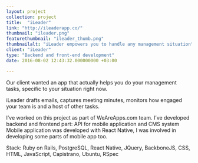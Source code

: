 ```yaml
---
layout: project
collection: project
title:  "iLeader"
link: "http://ileaderapp.co/"
thumbnail: "ileader.png"
featurethumbnail: "ileader_thumb.png"
thumbnailalt: "iLeader empowers you to handle any management situation"
client: "iLeader"
type: "Backend and front-end development"
date: 2016-08-02 12:43:32.000000000 +03:00

---
```

Our client wanted an app that actually helps you do your management tasks, 
specific to your situation right now. 

iLeader drafts emails, captures meeting minutes, monitors how engaged 
your team is and a host of other tasks. 

I’ve worked on this project as part of WeAreApps.com team. 
I’ve developed backend and frontend part: API for mobile application and CMS system
Mobile application was developed with React Native, 
I was involved in developing some parts of mobile app too. 

Stack: Ruby on Rails, PostgreSQL, React Native, JQuery, BackboneJS, CSS, 
HTML, JavaScript, Capistrano, Ubuntu, RSpec